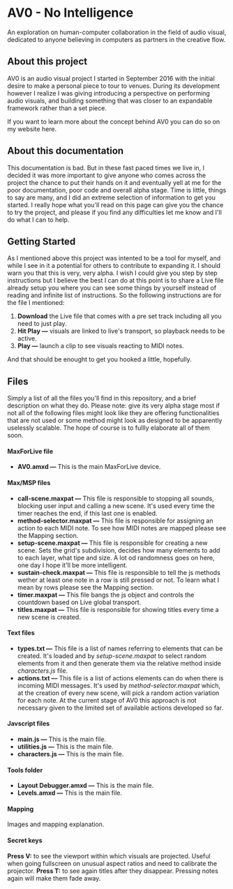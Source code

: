 # AV0 - No Intelligence

An exploration on human-computer collaboration in the field of audio visual, dedicated to anyone believing in computers as partners in the creative flow.



## About this project

AV0 is an audio visual project I started in September 2016 with the initial desire to make a personal piece to tour to venues. During its development however I realize I was giving introducing a perspective on performing audio visuals, and building something that was closer to an expandable framework rather than a set piece.

If you want to learn more about the concept behind AV0 you can do so on my website here.



## About this documentation

This documentation is bad. But in these fast paced times we live in, I decided it was more important to give anyone who comes across the project the chance to put their hands on it and eventually yell at me for the poor documentation, poor code and overall alpha stage. Time is little, things to say are many, and I did an extreme selection of information to get you started.
I really hope what you'll read on this page can give you the chance to try the project, and please if you find any difficulties let me know and I'll do what I can to help.  



## Getting Started

As I mentioned above this project was intented to be a tool for myself, and while I see in it a potential for others to contribute to expanding it. I should warn you that this is very, very alpha.
I wish I could give you step by step instructions but I believe the best I can do at this point is to share a Live file already setup you where you can see some things by yourself instead of reading and infinite list of instructions. So the following instructions are for the file I mentioned:

1. __Download__ the Live file that comes with a pre set track including all you need to just play.
2. __Hit Play —__ visuals are linked to live's transport, so playback needs to be active.
3. __Play —__ launch a clip to see visuals reacting to MIDI notes.

And that should be enought to get you hooked a little, hopefully. 



## Files
Simply a list of all the files you'll find in this repository, and a brief description on what they do. Please note: give its very alpha stage most if not all of the following files might look like they are offering functionalities that are not used or some method might look as designed to be apparently uselessly scalable. The hope of course is to fullly elaborate all of them soon.

#### MaxForLive file

* __AV0.amxd —__ This is the main MaxForLive device.

#### Max/MSP files

* __call-scene.maxpat —__ This file is responsible to stopping all sounds, blocking user input and calling a new scene. It's used every time the timer reaches the end, if this last one is enabled.
* __method-selector.maxpat —__ This file is responsible for assigning an action to each MIDI note. To see how MIDI notes are mapped please see the Mapping section.
* __setup-scene.maxpat —__ This file is responsible for creating a new scene. Sets the grid's subdivision, decides how many elements to add to each layer, what tipe and size. A lot od randomness goes on here, one day I hope it'll be more intelligent.
* __sustain-check.maxpat —__ This file is responsible to tell the js methods wether at least one note in a row is still pressed or not. To learn what I mean by rows please see the Mapping section.
* __timer.maxpat —__ This file bangs the js object and controls the countdown based on Live global transport.
* __titles.maxpat —__ This file is responsible for showing titles every time a new scene is created.

#### Text files

* __types.txt —__ This file is a list of names referring to elements that can be created. It's loaded and by _setup-scene.maxpat_ to select random elements from it and then generate them via the relative method inside _characters.js_ file. 
* __actions.txt —__ This file is a list of actions elements can do when there is incoming MIDI messages. It's used by _method-selector.maxpat_ which, at the creation of every new scene, will pick a random action variation for each note. At the current stage of AV0 this approach is not necessary given to the limited set of available actions developed so far.

#### Javscript files

* __main.js —__ This is the main file.
* __utilities.js —__ This is the main file.
* __characters.js —__ This is the main file.

#### Tools folder

* __Layout Debugger.amxd —__ This is the main file.
* __Levels.amxd —__ This is the main file.



#### Mapping

Images and mapping explanation.



#### Secret keys

__Press V:__ to see the viewport within which visuals are projected. Useful when going fullscreen on unusual aspect ratios and need to calibrate the projector.
__Press T:__ to see again titles after they disappear. Pressing notes again will make them fade away.












